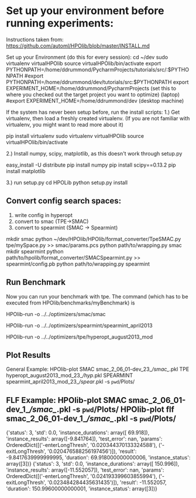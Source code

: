 Set up your environment before running experiments:
===================================================
Instructions taken from: https://github.com/automl/HPOlib/blob/master/INSTALL.md

Set up your Environment (do this for every session):
cd ~/dev
sudo virtualenv virtualHPOlib
source virtualHPOlib/bin/activate
export PYTHONPATH=/home/ddrummond/PycharmProjects/tutorials/src/:$PYTHONPATH
#export PYTHONPATH=/home/ddrummond/dev/tutorials/src:$PYTHONPATH
export EXPERIMENT_HOME=/home/ddrummond/PycharmProjects  (set this to where you checked out the target project you want to optimize)   (laptop)
#export EXPERIMENT_HOME=/home/ddrummond/dev     (desktop machine)

If the system has never been setup before, run the install scripts:
1.) Get virtualenv, then load a freshly created virtualenv. (If you are not familiar with virtualenv, you might want to read more about it)

pip install virtualenv
sudo virtualenv virtualHPOlib
source virtualHPOlib/bin/activate

2.) Install numpy, scipy, matplotlib, as this doesn't work through setup.py

easy_install -U distribute
pip install numpy
pip install scipy==0.13.2
pip install matplotlib

3.) run setup.py
   cd HPOLib
   python setup.py install
 

Convert config search spaces:
----------------------------------
1. write config in hyperopt
2. convert to smac (TPE->SMAC)
3. convert to spearmint (SMAC -> Spearmint)

mkdir smac
python ~/dev/HPOlib/HPOlib/format_converter/TpeSMAC.py tpe/mySpace.py >> smac/params.pcs
python path/to/wrapping.py smac
mkdir spearmint
python path/to/hpolib/format_converter/SMACSpearmint.py >> spearmint/config.pb
python path/to/wrapping.py spearmint

Run Benchmark
----------------------------------
Now you can run your benchmark with tpe. The command (which has to be executed from HPOlib/benchmarks/myBenchmark) is

HPOlib-run -o ../../optimizers/smac/smac

HPOlib-run -o ../../optimizers/spearmint/spearmint_april2013

HPOlib-run -o ../../optimizers/tpe/hyperopt_august2013_mod

Plot Results
-----------------------------------
General Example:
HPOlib-plot SMAC smac_2_06_01-dev_23_*/smac_*.pkl TPE hyperopt_august2013_mod_23_*/hyp*.pkl SPEARMINT spearmint_april2013_mod_23_*/spear*.pkl -s `pwd`/Plots/

FLF Example:
HPOlib-plot SMAC smac_2_06_01-dev_1_*/smac_*.pkl -s `pwd`/Plots/
HPOlib-plot flf smac_2_06_01-dev_1_*/smac_*.pkl -s `pwd`/Plots/
-------------
{'status': 3, 'std': 0.0, 'instance_durations': array([ 69.918]), 'instance_results': array([-9.841764]), 'test_error': nan, 'params': OrderedDict([('-enterLongThresh', '0.020344370133324588'), ('-exitLongThresh', '0.020476588256197456')]), 'result': -9.8417639999999995, 'duration': 69.918000000000006, 'instance_status': array([3])}
{'status': 3, 'std': 0.0, 'instance_durations': array([ 150.996]), 'instance_results': array([-11.552057]), 'test_error': nan, 'params': OrderedDict([('-enterLongThresh', '0.024193399603855994'), ('-exitLongThresh', '0.023484284435631435')]), 'result': -11.552057, 'duration': 150.99600000000001, 'instance_status': array([3])}


